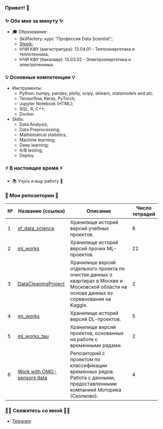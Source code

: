 ### Привет! 👋

### ✨ Обо мне за минуту ✨ 
* 🎓 Образование:
  - Skillfactory: курс "Профессия Data Scientist";
  - [Stepik](https://stepik.org/users/597504416/profile);
  - НЧИ КФУ (магистратура): 13.04.01 - Теплоэнергетика и теплотехника;
  - НЧИ КФУ (бакалавр): 13.03.02 - Электроэнергетика и электротехника.

### 💡 Основные компетенции 💡
- Инструменты:
    * Python: numpy, pandas, plotly, scipy, sklearn, statsmodels and etc.
    * Tensorflow, Keras, PyTorch;
    * Jupyter Notebook (HTML);
    * SQL, R, C++;
    * Docker.
- Skills:
    * Data Analysis;
    * Data Preprocessing;
    * Mathematical statistics;
    * Machine learning;
    * Deep learning;
    * A/B testing;
    * Deploy.

### ⚡️ В настоящее время ⚡️
- 📚 Учусь и ищу работу 👀

### 💾 Мои репозитории 💾

|№|Название (ссылка)|Описание|Число тетрадей|
|-|-|-|-|
|1|[sf_data_science](https://github.com/khav-i/sf_data_science/blob/main/README.md)|Хранилище историй версий учебных проектов.|8|
|2|[ml_works](https://github.com/khav-i/ml_works/blob/master/README.md)|Хранилище историй версий прочих ML-проектов.|22|
|3|[DataCleaningProject](https://github.com/khav-i/DataCleaningProject/blob/master/README.md)|Хранилище версий отдельного проекта по очистке данных о квартирах в Москве и Московской области на основе данных из соревнования на Kaggle.|2|
|4|[nn_works](https://github.com/khav-i/nn_works/blob/master/README.md)|Хранилище историй версий DL-проектов.|5|
|5|[ml_works_tau](https://github.com/khav-i/ml_works_tau)|Хранилище версий проектов, основанных на работе с временными рядами.|2|
|6|[Work with OMG-sensors data](https://github.com/khav-i/Work-with-OMG-sensors-data)|Репозиторий с проектом по классификации временных рядов. Работа с данными, предоставленными компанией Моторика (Сколково).|4|

### 🙌🏻 Свяжитесь со мной 🙌🏻
- [Telegram](http://t.me/khav_i)

